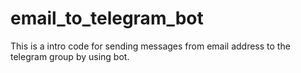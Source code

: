 # email_to_telegram_bot
This is a intro code for sending messages from email address to the telegram group by using bot.
